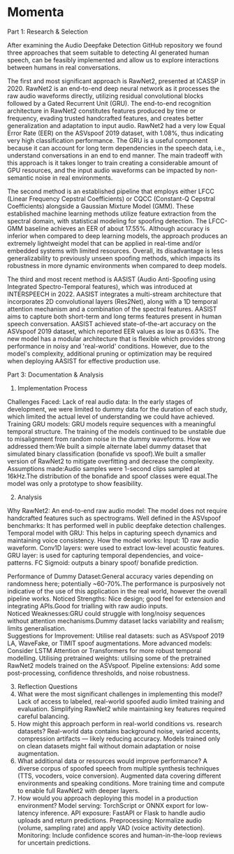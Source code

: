 # Momenta
Part 1: Research & Selection

After examining the Audio Deepfake Detection GitHub repository we found three approaches that seem suitable to detecting AI generated human speech, can be feasibly implemented and allow us to explore interactions between humans in real conversations.

The first and most significant approach is RawNet2, presented at ICASSP in 2020. RawNet2 is an end-to-end deep neural network as it processes the raw audio waveforms directly, utilizing residual convolutional blocks followed by a Gated Recurrent Unit (GRU).  The end-to-end recognition architecture in RawNet2 constitutes features produced by time or frequency, evading trusted handcrafted features, and creates better generalization and adaptation to input audio. RawNet2 had a very low Equal Error Rate (EER) on the ASVspoof 2019 dataset, with 1.08%, thus indicating very high classification performance. The GRU is a useful component because it can account for long term dependencies in the speech data, i.e., understand conversations in an end to end manner. The main tradeoff with this approach is it takes longer to train creating a considerable amount of GPU resources, and the input audio waveforms can be impacted by non-semantic noise in real environments. 

The second method is an established pipeline that employs either LFCC (Linear Frequency Cepstral Coefficients) or CQCC (Constant-Q Cepstral Coefficients) alongside a Gaussian Mixture Model (GMM). These established machine learning methods utilize feature extraction from the spectral domain, with statistical modeling for spoofing detection. The LFCC-GMM baseline achieves an EER of about 17.55%. Although accuracy is inferior when compared to deep learning models, the approach produces an extremely lightweight model that can be applied in real-time and/or embedded systems with limited resources. Overall, its disadvantage is less generalizability to previously unseen spoofing methods, which impacts its robustness in more dynamic environments when compared to deep models. 

The third and most recent method is AASIST (Audio Anti-Spoofing using Integrated Spectro-Temporal features), which was introduced at INTERSPEECH in 2022. AASIST integrates a multi-stream architecture that incorporates 2D convolutional layers (Res2Net), along with a 1D temporal attention mechanism and a combination of the spectral features. AASIST aims to capture both short-term and long terms features present in human speech conversation. AASIST achieved state-of-the-art accuracy on the ASVspoof 2019 dataset, which reported EER values as low as 0.63%. The new model has a modular architecture that is flexible which provides strong performance in noisy and 'real-world' conditions. However, due to the model's complexity, additional pruning or optimization may be required when deploying AASIST for effective production use.


Part 3: Documentation & Analysis

1. Implementation Process

Challenges Faced:
Lack of real audio data: In the early stages of development, we were limited to dummy data for the duration of each study, which limited the actual level of understanding we could have achieved.
Training GRU models: GRU models require sequences with a meaningful temporal structure. The training of the models continued to be unstable due to misalignment from random noise in the dummy waveforms.
How we addressed them:We built a simple alternate label dummy dataset that simulated binary classification (bonafide vs spoof).We built a smaller version of RawNet2 to mitigate overfitting and decrease the complexity.
Assumptions made:Audio samples were 1-second clips sampled at 16kHz.The distribution of the bonafide and spoof classes were equal.The model was only a prototype to show feasibility.

2. Analysis

Why RawNet2:
An end-to-end raw audio model: The model does not require handcrafted features such as spectrograms.
Well defined in the ASVspoof benchmarks: It has performed well in public deepfake detection challenges.
Temporal model with GRU: This helps in capturing speech dynamics and maintaining voice consistency.
How the model works:
Input: 1D raw audio waveform.
Conv1D layers: were used to extract low-level acoustic features.
GRU layer: is used for capturing temporal dependencies, and voice-patterns.
FC Sigmoid: outputs a binary spoof/ bonafide prediction.

Performance of Dummy Dataset:General accuracy varies depending on randomness here; potentially ~60-70%.The performance is purposively not indicative of the use of this application in the real world, however the overall pipeline works.
Noticed Strengths:
Nice design; good feel for extension and integrating APIs.Good for trialling with raw audio inputs.  
Noticed Weaknesses:GRU could struggle with long/noisy sequences without attention mechanisms.Dummy dataset lacks variability and realism; limits generalisation.  
Suggestions for Improvement:
Utilise real datasets: such as ASVspoof 2019 LA, WaveFake, or TIMIT spoof augmentations.
More advanced models: Consider LSTM Attention or Transformers for more robust temporal modelling.
Utilising pretrained weights: utilising some of the pretrained RawNet2 models trained on the ASVspoof.
Pipeline extensions: Add some post-processing, confidence thresholds, and noise robustness.

3. Reflection Questions
1. What were the most significant challenges in implementing this model?
Lack of access to labeled, real-world spoofed audio limited training and evaluation. Simplifying RawNet2 while maintaining key features required careful balancing.
2. How might this approach perform in real-world conditions vs. research datasets?
Real-world data contains background noise, varied accents, compression artifacts — likely reducing accuracy. Models trained only on clean datasets might fail without domain adaptation or noise augmentation.
3. What additional data or resources would improve performance?
A diverse corpus of spoofed speech from multiple synthesis techniques (TTS, vocoders, voice conversion). Augmented data covering different environments and speaking conditions. More training time and compute to enable full RawNet2 with deeper layers.
4. How would you approach deploying this model in a production environment?
Model serving: TorchScript or ONNX export for low-latency inference.
API exposure: FastAPI or Flask to handle audio uploads and return predictions.
Preprocessing: Normalize audio (volume, sampling rate) and apply VAD (voice activity detection).
Monitoring: Include confidence scores and human-in-the-loop reviews for uncertain predictions.


